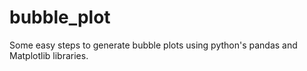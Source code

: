 # bubble_plot
Some easy steps to generate bubble plots using python's pandas and Matplotlib libraries.
